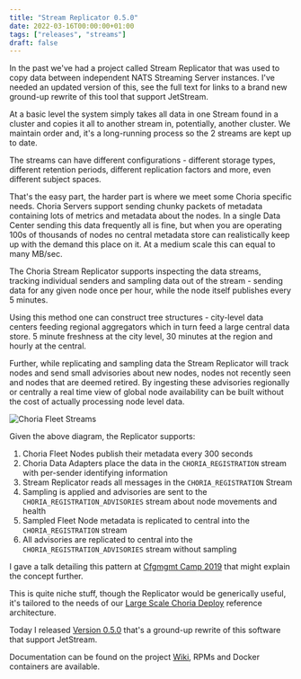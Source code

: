 ```yaml
---
title: "Stream Replicator 0.5.0"
date: 2022-03-16T00:00:00+01:00
tags: ["releases", "streams"]
draft: false
---
```


In the past we've had a project called Stream Replicator that was used to copy data between independent NATS Streaming 
Server instances. I've needed an updated version of this, see the full text for links to a brand new ground-up rewrite
of this tool that support JetStream.

At a basic level the system simply takes all data in one Stream found in a cluster and copies it all to another stream
in, potentially, another cluster. We maintain order and, it's a long-running process so the 2 streams are kept up to date.

The streams can have different configurations - different storage types, different retention periods, different replication
factors and more, even different subject spaces.

That's the easy part, the harder part is where we meet some Choria specific needs. Choria Servers support sending
chunky packets of metadata containing lots of metrics and metadata about the nodes. In a single Data Center sending
this data frequently all is fine, but when you are operating 100s of thousands of nodes no central metadata store can
realistically keep up with the demand this place on it. At a medium scale this can equal to many MB/sec.

The Choria Stream Replicator supports inspecting the data streams, tracking individual senders and sampling data out of
the stream - sending data for any given node once per hour, while the node itself publishes every 5 minutes.

Using this method one can construct tree structures - city-level data centers feeding regional aggregators which in turn
feed a large central data store.  5 minute freshness at the city  level, 30 minutes at the region and hourly at the central.

Further, while replicating and sampling data the Stream Replicator will track nodes and send small advisories about new nodes, 
nodes not recently seen and nodes that are deemed retired. By ingesting these advisories regionally or centrally a real time
view of global node availability can be built without the cost of actually processing node level data. 

![Choria Fleet Streams](/blog/img/choria-fleet.png)

Given the above diagram, the Replicator supports:

 1. Choria Fleet Nodes publish their metadata every 300 seconds
 2. Choria Data Adapters place the data in the `CHORIA_REGISTRATION` stream with per-sender identifying information
 3. Stream Replicator reads all messages in the `CHORIA_REGISTRATION` Stream
 4. Sampling is applied and advisories are sent to the `CHORIA_REGISTRATION_ADVISORIES` stream about node movements and health
 5. Sampled Fleet Node metadata is replicated to central into the `CHORIA_REGISTRATION` stream
 6. All advisories are replicated to central into the `CHORIA_REGISTRATION_ADVISORIES` stream without sampling

I gave a talk detailing this pattern at [Cfgmgmt Camp 2019](https://www.youtube.com/watch?v=HKnNgZfrx-8) that might
explain the concept further.

This is quite niche stuff, though the Replicator would be generically useful, it's tailored to the needs of our
[Large Scale Choria Deploy](https://choria.io/docs/concepts/large_scale/) reference architecture.

<!--more-->

Today I released [Version 0.5.0](https://github.com/choria-io/stream-replicator/releases/tag/0.5.0) that's a ground-up
rewrite of this software that support JetStream.

Documentation can be found on the project [Wiki](https://github.com/choria-io/stream-replicator/wiki), RPMs and Docker
containers are available.
